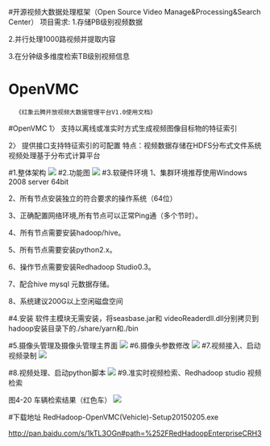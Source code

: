 #开源视频大数据处理框架（Open Source Video Manage&Processing&Search Center） 
项目需求: 
1.存储PB级别视频数据 

2.并行处理1000路视频并提取内容 

3.在分钟级多维度检索TB级别视频信息

# OpenVMC
      《红象云腾开放视频大数据管理平台V1.0使用文档》


#OpenVMC
1〉 支持以离线或准实时方式生成视频图像目标物的特征索引

2〉 提供接口支持特征索引的可配置
特点：视频数据存储在HDFS分布式文件系统
      视频处理基于分布式计算平台
      
#1.整体架构
![](https://raw.githubusercontent.com/ChinaOpenVideo/OpenVMC/master/img/%E5%9B%BE%E7%89%871.png)
#2.功能图
![](https://raw.githubusercontent.com/ChinaOpenVideo/OpenVMC/master/img/%E5%9B%BE%E7%89%872.png)
#3.软硬件环境
1、集群环境推荐使用Windows 2008 server 64bit

2、所有节点安装独立的符合要求的操作系统（64位）

3、正确配置网络环境,所有节点可以正常Ping通（多个节时）。

4、所有节点需要安装hadoop/hive。

5、所有节点需要安装python2.x。

6、操作节点需要安装Redhadoop Studio0.3。

7、配合hive mysql 元数据存储。

8、系统建议200G以上空闲磁盘空间

#4.安装
软件主模块无需安装，将seasbase.jar和 videoReaderdll.dll分别拷贝到hadoop安装目录下的./share/yarn和./bin

#5.摄像头管理及摄像头管理主界面
![](https://raw.githubusercontent.com/ChinaOpenVideo/OpenVMC/master/img/%E5%9B%BE%E7%89%873.png)
#6.摄像头参数修改
![](https://raw.githubusercontent.com/ChinaOpenVideo/OpenVMC/master/img/%E5%9B%BE%E7%89%874.png)
#7.视频接入、启动视频录制
![](https://raw.githubusercontent.com/ChinaOpenVideo/OpenVMC/master/img/%E5%9B%BE%E7%89%875.png)

#8.视频处理、启动python脚本
![](https://raw.githubusercontent.com/ChinaOpenVideo/OpenVMC/master/img/%E5%9B%BE%E7%89%876.png)
#9.准实时视频检索、Redhadoop studio 视频检索

图4-20 车辆检索结果（红色车）
![](https://raw.githubusercontent.com/ChinaOpenVideo/OpenVMC/master/img/%E5%9B%BE%E7%89%877.png)

#下载地址
RedHadoop-OpenVMC(Vehicle)-Setup20150205.exe

http://pan.baidu.com/s/1kTL3OGn#path=%252FRedHadoopEnterpriseCRH3

